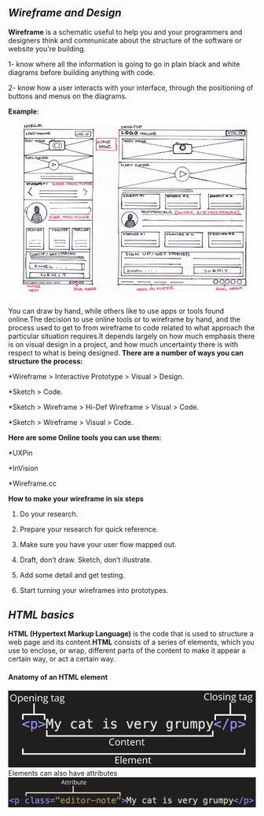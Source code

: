 ## *Wireframe and Design*
**Wireframe** is a schematic useful to help you and your programmers and designers think and communicate about the structure of the software or website you're building.

1- know where all the information is going to go in plain black and white diagrams before building anything with code.

2- know how a user interacts with your interface, through the positioning of buttons and menus on the diagrams.

**Example**:
![Example](wireframe.png)

You can draw by hand, while others like to use apps or tools found online.The decision to use online tools or to wireframe by hand, and the process used to get to from wireframe to code related to what approach the particular situation requires.It depends largely on how much emphasis there is on visual design in a project, and how much uncertainty there is with respect to what is being designed.
**There are a number of ways you can structure the process:**

*Wireframe > Interactive Prototype > Visual > Design.

*Sketch > Code.

*Sketch > Wireframe > Hi-Def Wireframe > Visual > Code.

*Sketch > Wireframe > Visual > Code.

**Here are some Online tools you can use them:** 

*UXPin

*InVision

*Wireframe.cc

**How to make your wireframe in six steps**

1. Do your research.

2. Prepare your research for quick reference.

3. Make sure you have your user flow mapped out.

4. Draft, don’t draw. Sketch, don’t illustrate.

5. Add some detail and get testing.

6. Start turning your wireframes into prototypes.


## *HTML basics*
**HTML (Hypertext Markup Language)** is the code that is used to structure a web page and its content.**HTML** consists of a series of elements, which you use to enclose, or wrap, different parts of the content to make it appear a certain way, or act a certain way.

#### Anatomy of an HTML element
![img](elementHTML.png)
Elements can also have attributes
![img](attributes.png)




